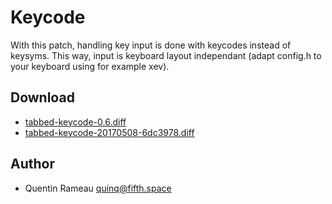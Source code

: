Keycode
=======
With this patch, handling key input is done with keycodes instead of keysyms.
This way, input is keyboard layout independant (adapt config.h to your keyboard
using for example xev).

Download
--------
* [tabbed-keycode-0.6.diff](tabbed-keycode-0.6.diff)
* [tabbed-keycode-20170508-6dc3978.diff](tabbed-keycode-20170508-6dc3978.diff)

Author
------
* Quentin Rameau <quinq@fifth.space>
